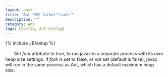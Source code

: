 ```yaml
---
layout: post
title: "Ant 中的 fork=\"true\""
description: ""
category: Ant
tags: [Config, Ant-Config]
---
```

{% include JB/setup %}

　　Set _fork_ attribute to true, to run javac in a separate process with its own heap size settings. If _fork_ is set to false, or not set (default is false), javac will run in the same process as Ant, which has a default maximum heap size.